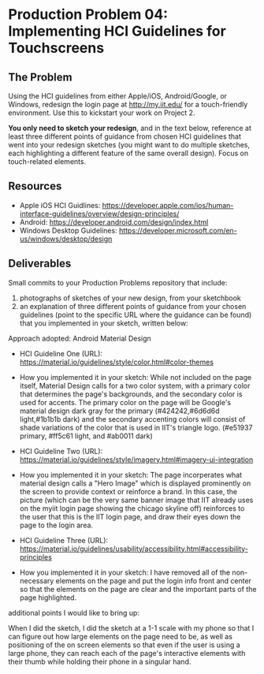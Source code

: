 # Production Problem 04: Implementing HCI Guidelines for Touchscreens

## The Problem

Using the HCI guidelines from either Apple/iOS, Android/Google, or Windows, redesign the login page at
http://my.iit.edu/ for a touch-friendly environment. Use this to kickstart your work on Project 2.

**You only need to sketch your redesign**, and in the text below, reference at least three different
points of guidance from chosen HCI guidelines that went into your redesign sketches (you might
want to do multiple sketches, each highlighting a different feature of the same overall design).
Focus on touch-related elements.

## Resources

* Apple iOS HCI Guidlines:
  https://developer.apple.com/ios/human-interface-guidelines/overview/design-principles/
* Android:
  https://developer.android.com/design/index.html
* Windows Desktop Guidelines:
  https://developer.microsoft.com/en-us/windows/desktop/design

## Deliverables

Small commits to your Production Problems repository that include:

1) photographs of sketches of your new design, from your sketchbook
2) an explanation of three different points of guidance from your chosen guidelines (point to the
   specific URL where the guidance can be found) that you implemented in your sketch, written below:

Approach adopted:  Android Material Design

* HCI Guideline One (URL):  https://material.io/guidelines/style/color.html#color-themes
* How you implemented it in your sketch: While not included on the page itself, Material Design calls for a two color system, with a primary color that determines the page's backgrounds,
and the secondary color is used for accents.  The primary color on the page will be Google's material design dark gray for the primary (#424242,#6d6d6d light,#1b1b1b dark) and the secondary accenting colors will consist of shade variations of the color that is used in IIT's triangle logo. (#e51937 primary, #ff5c61 light, and #ab0011 dark)

* HCI Guideline Two (URL):  https://material.io/guidelines/style/imagery.html#imagery-ui-integration
* How you implemented it in your sketch:  The page incorperates what material design calls a "Hero Image" which is displayed prominently on the screen to provide context or reinforce a brand.  In this case, the picture (which can be the very same banner image that IIT already uses on the myiit login page showing the chicago skyline off) reinforces to the user that this is the IIT login page, and draw their eyes down the page to the login area.

* HCI Guideline Three (URL):  https://material.io/guidelines/usability/accessibility.html#accessibility-principles
* How you implemented it in your sketch:  I have removed all of the non-necessary elements on the page and put the login info front and center so that the elements on the page are clear and the important parts of the page highlighted.

additional points I would like to bring up:

When I did the sketch, I did the sketch at a 1-1 scale with my phone so that I can figure out how large elements on the page need to be, as well as positioning of the
on screen elements so that even if the user is using a large phone, they can reach each of the page's interactive elements with their thumb while holding their phone
in a singular hand.  
